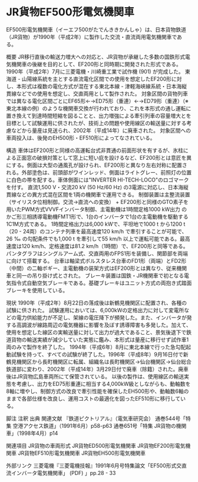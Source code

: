 # JR貨物EF500形電気機関車

EF500形電気機関車（イーエフ500がたでんききかんしゃ）は、日本貨物鉄道（JR貨物）が1990年（平成2年）に製作した交流・直流両用電気機関車である。

概要
JR移行直後の輸送力増大への対応と、JR貨物が承継した多数の国鉄形式電気機関車の後継を目的として、EF200形と同時期に開発された形式である。1990年（平成2年）7月に三菱電機・川崎重工業で試作機 (901) が完成した。
東海道 - 山陽線系統を主とする直流電化区間での使用を想定したEF200形に対し、本形式は複数の電化方式が混在する東北本線 - 津軽海峡線系統・日本海縦貫線などでの使用を想定し、交直両用として製作された。
対象区間の貨物列車では異なる電化区間ごとにEF65形←→ED75形（重連）←→ED79形（重連）（※東北本線の例）のような機関車交換が行われており、これを本形式の通し運転に置き換えて到達時間短縮を図ることと、出力増強による牽引列車の容量増大とを目標として試験運用に供されたが、技術上の問題や使用線区の輸送量に対する考慮などから量産は見送られ、2002年（平成14年）に廃車された。
対象区間への車両投入は、後発のEH500形・EF510形によってなされている。

構造
車体はEF200形と同様の高運転台式非貫通の前面形状を有するが、氷柱による正面窓の破損対策として窓上に短い庇を設けるなど、EF200形とは意匠を異にする。側面は大型の通風孔が設けられ、EF200形と異なり左右対称に配置される。外部塗色は、前頭部がワインレッド、側面はライトグレー、前照灯の位置に白色の帯を配する。車体側面には"INVERTER HI-TECH-LOCO"のロゴマークを付す。
直流1,500 V・交流20 kV (50 Hz/60 Hz) の3電源に対応し、日本海縦貫線などの異方式混在区間を1両の機関車で運用できる。
制御装置は主整流装置（サイリスタ位相制御。交流→直流への変換） + EF200形と同様のGTO素子を用いたPWM方式VVVFインバータ制御、主電動機は1時間定格1000 kW出力 のかご形三相誘導電動機FMT1形で、1台のインバータで1台の主電動機を駆動する1C1M方式である。
1時間定格出力は6,000 kWで、平坦地で1000 t から1200 t（20 - 24両）のコンテナ列車を最高速度120 km/h で牽引することが可能で、26 ‰ の勾配条件でも1,000 t を牽引して55 km/h 以上で運転可能である。最高速度は120 km/h、定格速度は81.2 km/h（1時間）で、EF200形と同等である。
パンタグラフはシングルアーム式、交直両用のFPS1形を装備し、関節部を両端に向けて搭載する。
台車は軸梁式ボルスタレス台車のFD1形（両端）とFD2形（中間）の二軸ボギー、主電動機の装架方式はEF200形とは異なり、従来機関車と同一の吊り掛け式とされた。
ブレーキ装置は国鉄・JR機関車で初となる電気指令式自動空気ブレーキである。基礎ブレーキはユニット方式の両抱き式踏面ブレーキを使用している。

現状
1990年（平成2年）8月22日の落成後は新鶴見機関区に配置され、各種の試験に供された。
試験運用においては、6,000kWの定格出力に対して変電所などの電力供給能力が不足し、架線の電圧降下が頻発した。また、インバータが発する高調波が線路周辺の電気機器に影響を及ぼす誘導障害も多発した。加えて、使用を想定した線区の実輸送量に対して出力が過大であること、景気後退下で鉄道貨物の輸送実績が減少していた実態に鑑み、本形式は量産に移行せず試作車1両のみで製作を終了した。
1994年（平成6年）8月に東北本線で行った急勾配起動試験を持って、すべての試験が終了した。1996年（平成8年）9月16日付で新鶴見機関区から長町機関区に転属、組織名は長町機関区→仙台機関区→仙台総合鉄道部に変わり、2002年（平成14年）3月29日付で廃車（除籍）された。廃車後はJR貨物広島車両所にて保管されている。
以後の製作は、使用線区の輸送実態を考慮し、出力をED75形重連に相当する4,000kW級としながらも、動軸数を8軸に増やし、制御方式の改良で牽引性能を確保したEH500形や、動軸数6軸のままで各部仕様を改良し、運用コストの最適化を図ったEF510形に移行している。

脚注
注釈
出典
関連文献
『鉄道ピクトリアル』（電気車研究会）
通巻544号「特集 空港アクセス鉄道」（1991年6月）p58-p63
通巻651号「特集 JR貨物の機関車」（1998年4月）p14

関連項目
JR貨物の車両形式
JR貨物ED500形電気機関車
JR貨物EF200形電気機関車
JR貨物EF510形電気機関車
JR貨物EH500形電気機関車

外部リンク
三菱電機『三菱電機技報』1991年6月号特集論文「EF500形式交直流インバータ電気機関車」 (PDF) 」pp.28 - 33